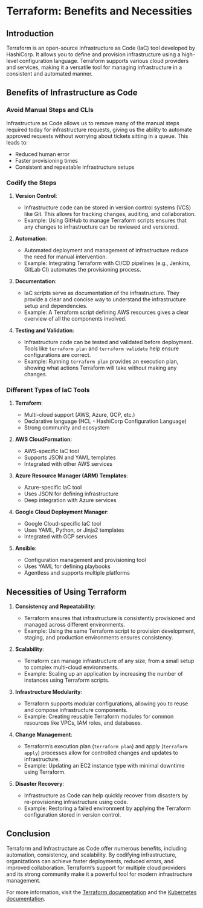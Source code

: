 # Terraform: Benefits and Necessities

## Introduction

Terraform is an open-source Infrastructure as Code (IaC) tool developed by HashiCorp. It allows you to define and provision infrastructure using a high-level configuration language. Terraform supports various cloud providers and services, making it a versatile tool for managing infrastructure in a consistent and automated manner.

## Benefits of Infrastructure as Code

### Avoid Manual Steps and CLIs

Infrastructure as Code allows us to remove many of the manual steps required today for infrastructure requests, giving us the ability to automate approved requests without worrying about tickets sitting in a queue. This leads to:

- Reduced human error
- Faster provisioning times
- Consistent and repeatable infrastructure setups

### Codify the Steps

1. **Version Control**:

   - Infrastructure code can be stored in version control systems (VCS) like Git. This allows for tracking changes, auditing, and collaboration.
   - Example: Using GitHub to manage Terraform scripts ensures that any changes to infrastructure can be reviewed and versioned.

2. **Automation**:

   - Automated deployment and management of infrastructure reduce the need for manual intervention.
   - Example: Integrating Terraform with CI/CD pipelines (e.g., Jenkins, GitLab CI) automates the provisioning process.

3. **Documentation**:

   - IaC scripts serve as documentation of the infrastructure. They provide a clear and concise way to understand the infrastructure setup and dependencies.
   - Example: A Terraform script defining AWS resources gives a clear overview of all the components involved.

4. **Testing and Validation**:
   - Infrastructure code can be tested and validated before deployment. Tools like `terraform plan` and `terraform validate` help ensure configurations are correct.
   - Example: Running `terraform plan` provides an execution plan, showing what actions Terraform will take without making any changes.

### Different Types of IaC Tools

1. **Terraform**:

   - Multi-cloud support (AWS, Azure, GCP, etc.)
   - Declarative language (HCL - HashiCorp Configuration Language)
   - Strong community and ecosystem

2. **AWS CloudFormation**:

   - AWS-specific IaC tool
   - Supports JSON and YAML templates
   - Integrated with other AWS services

3. **Azure Resource Manager (ARM) Templates**:

   - Azure-specific IaC tool
   - Uses JSON for defining infrastructure
   - Deep integration with Azure services

4. **Google Cloud Deployment Manager**:

   - Google Cloud-specific IaC tool
   - Uses YAML, Python, or Jinja2 templates
   - Integrated with GCP services

5. **Ansible**:
   - Configuration management and provisioning tool
   - Uses YAML for defining playbooks
   - Agentless and supports multiple platforms

## Necessities of Using Terraform

1. **Consistency and Repeatability**:

   - Terraform ensures that infrastructure is consistently provisioned and managed across different environments.
   - Example: Using the same Terraform script to provision development, staging, and production environments ensures consistency.

2. **Scalability**:

   - Terraform can manage infrastructure of any size, from a small setup to complex multi-cloud environments.
   - Example: Scaling up an application by increasing the number of instances using Terraform scripts.

3. **Infrastructure Modularity**:

   - Terraform supports modular configurations, allowing you to reuse and compose infrastructure components.
   - Example: Creating reusable Terraform modules for common resources like VPCs, IAM roles, and databases.

4. **Change Management**:

   - Terraform’s execution plan (`terraform plan`) and apply (`terraform apply`) processes allow for controlled changes and updates to infrastructure.
   - Example: Updating an EC2 instance type with minimal downtime using Terraform.

5. **Disaster Recovery**:
   - Infrastructure as Code can help quickly recover from disasters by re-provisioning infrastructure using code.
   - Example: Restoring a failed environment by applying the Terraform configuration stored in version control.

## Conclusion

Terraform and Infrastructure as Code offer numerous benefits, including automation, consistency, and scalability. By codifying infrastructure, organizations can achieve faster deployments, reduced errors, and improved collaboration. Terraform’s support for multiple cloud providers and its strong community make it a powerful tool for modern infrastructure management.

For more information, visit the [Terraform documentation](https://www.terraform.io/docs/index.html) and the [Kubernetes documentation](https://kubernetes.io/docs/home/).
